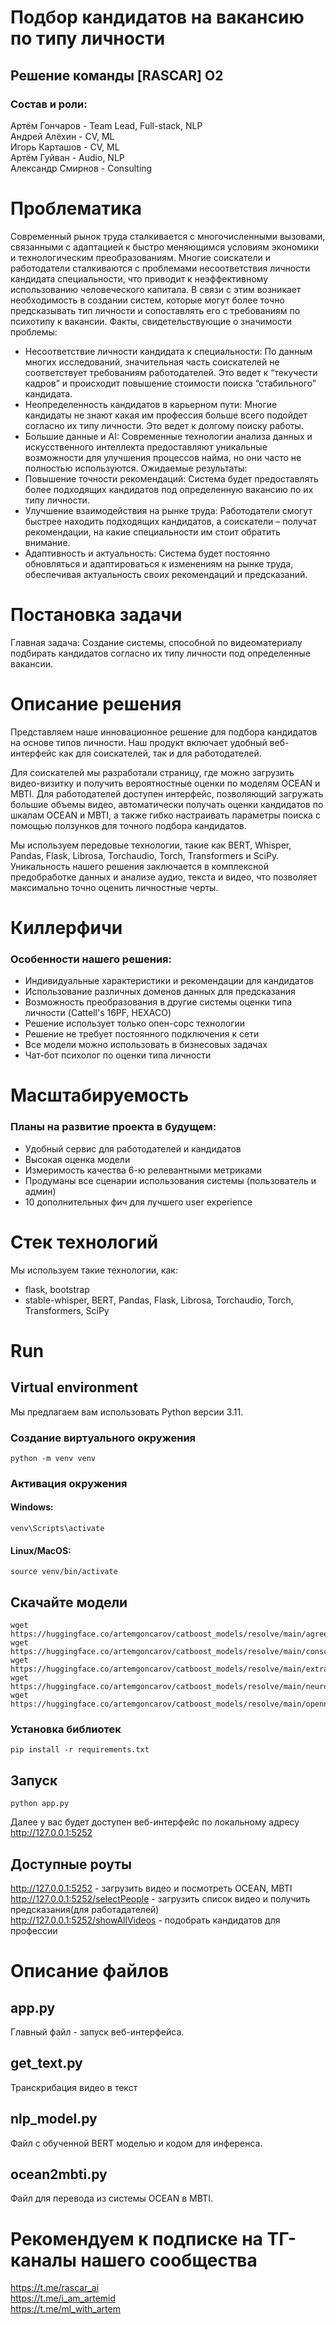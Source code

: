 # Подбор кандидатов на вакансию по типу личности

## Решение команды [RASCAR] O2
### Состав и роли:
Артём Гончаров - Team Lead, Full-stack, NLP\
Андрей Алёхин - CV, ML\
Игорь Карташов - CV, ML\
Артём Гуйван - Audio, NLP\
Александр Смирнов - Consulting

# Проблематика

Современный рынок труда сталкивается с многочисленными вызовами, связанными с адаптацией к
быстро меняющимся условиям экономики и технологическим преобразованиям. Многие соискатели и
работодатели сталкиваются с проблемами несоответствия личности кандидата специальности, что
приводит к неэффективному использованию человеческого капитала.
В связи с этим возникает необходимость в создании систем, которые могут более точно
предсказывать тип личности и сопоставлять его с требованиям по психотипу к вакансии.
Факты, свидетельствующие о значимости проблемы:
- Несоответствие личности кандидата к специальности: По данным многих исследований,
значительная часть соискателей не соответствует требованиям работодателей. Это ведет к
“текучести кадров” и происходит повышение стоимости поиска “стабильного” кандидата.
- Неопределенность кандидатов в карьерном пути: Многие кандидаты не знают какая им профессия
больше всего подойдет согласно их типу личности. Это ведет к долгому поиску работы.
- Большие данные и AI: Современные технологии анализа данных и искусственного интеллекта
предоставляют уникальные возможности для улучшения процессов найма, но они часто не
полностью используются.
Ожидаемые результаты:
- Повышение точности рекомендаций: Система будет предоставлять более подходящих кандидатов
под определенную вакансию по их типу личности.
- Улучшение взаимодействия на рынке труда: Работодатели смогут быстрее находить подходящих
кандидатов, а соискатели – получат рекомендации, на какие специальности им стоит обратить
внимание.
- Адаптивность и актуальность: Система будет постоянно обновляться и адаптироваться к
изменениям на рынке труда, обеспечивая актуальность своих рекомендаций и предсказаний.

# Постановка задачи

Главная задача:
Создание системы, способной по видеоматериалу подбирать кандидатов согласно их типу личности
под определенные вакансии.

# Описание решения

Представляем наше инновационное решение для подбора кандидатов на основе типов личности. Наш продукт включает удобный веб-интерфейс как для соискателей, так и для работодателей.

Для соискателей мы разработали страницу, где можно загрузить видео-визитку и получить вероятностные оценки по моделям OCEAN и MBTI. Для работодателей доступен интерфейс, позволяющий загружать большие объемы видео, автоматически получать оценки кандидатов по шкалам OCEAN и MBTI, а также гибко настраивать параметры поиска с помощью ползунков для точного подбора кандидатов.

Мы используем передовые технологии, такие как BERT, Whisper, Pandas, Flask, Librosa, Torchaudio, Torch, Transformers и SciPy. Уникальность нашего решения заключается в комплексной предобработке данных и анализе аудио, текста и видео, что позволяет максимально точно оценить личностные черты.

# Киллерфичи

### Особенности нашего решения:

- Индивидуальные характеристики и рекомендации для кандидатов
- Использование различных доменов данных для предсказания
- Возможность преобразования в другие системы оценки типа личности (Cattell's 16PF, HEXACO)
- Решение использует только опен-сорс технологии
- Решение не требует постоянного подключения к сети
- Все модели можно использовать в бизнесовых задачах
- Чат-бот психолог по оценки типа личности

# Масштабируемость

### Планы на развитие проекта в будущем:

- Удобный сервис для работодателей и кандидатов
- Высокая оценка модели
- Измеримость качества 6-ю релевантными метриками
- Продуманы все сценарии использования системы
(пользователь и админ)
- 10 дополнительных фич для лучшего user experience

# Стек технологий

Мы используем такие технологии, как:
- flask, bootstrap
- stable-whisper, BERT, Pandas, Flask, Librosa, Torchaudio, Torch, Transformers, SciPy

# Run


## Virtual environment

Мы предлагаем вам использовать Python версии 3.11.

### Создание виртуального окружения
```
python -m venv venv
```
### Активация окружения

#### Windows:
```
venv\Scripts\activate
```
#### Linux/MacOS:
```
source venv/bin/activate
```

## Скачайте модели

```
wget https://huggingface.co/artemgoncarov/catboost_models/resolve/main/agreeableness_best_model.cbm
wget https://huggingface.co/artemgoncarov/catboost_models/resolve/main/conscientiousness_best_model.cbm
wget https://huggingface.co/artemgoncarov/catboost_models/resolve/main/extraversion_best_model.cbm
wget https://huggingface.co/artemgoncarov/catboost_models/resolve/main/neuroticism_best_model.cbm
wget https://huggingface.co/artemgoncarov/catboost_models/resolve/main/openness_best_model.cbm
```

### Установка библиотек

```
pip install -r requirements.txt
```

## Запуск

```
python app.py
```

Далее у вас будет доступен веб-интерфейс по локальному адресу http://127.0.0.1:5252

## Доступные роуты

http://127.0.0.1:5252 - загрузить видео и посмотреть OCEAN, MBTI \
http://127.0.0.1:5252/selectPeople - загрузить список видео и получить предсказания(для работадателей) \
http://127.0.0.1:5252/showAllVideos - подобрать кандидатов для профессии

# Описание файлов

## app.py

Главный файл - запуск веб-интерфейса.

## get_text.py

Транскрибация видео в текст

## nlp_model.py

Файл с обученной BERT моделью и кодом для инференса.

## ocean2mbti.py

Файл для перевода из системы OCEAN в MBTI.

# Рекомендуем к подписке на ТГ-каналы нашего сообщества

https://t.me/rascar_ai \
https://t.me/i_am_artemid \
https://t.me/ml_with_artem
